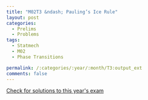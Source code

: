 ```yaml
---
title: "M02T3 &ndash; Pauling’s Ice Rule"
layout: post
categories:
  - Prelims
  - Problems
tags:
  - Statmech
  - M02
  - Phase Transitions

permalink: /:categories/:year/:month/T3:output_ext
comments: false
---
```

<object data="2002M3T.pdf" type="application/pdf" width="100%" height="500"></object>
<div class="message"><a href='https://princetonprelim.com/prelim/9/'>Check for solutions to this year's exam</a></div>